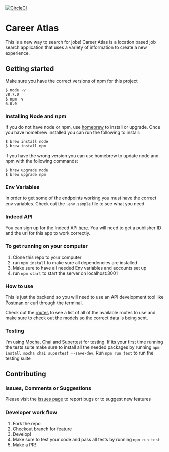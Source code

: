 [![CircleCI](https://circleci.com/gh/Rdore88/career_atlas_node.svg?style=svg)](https://circleci.com/gh/Rdore88/career_atlas_node)

# Career Atlas

This is a new way to search for jobs! Career Atlas is a location based job search application that uses a variety of information to create a new experience.

## Getting started

Make sure you have the correct versions of npm for this project

```
$ node -v
v8.7.0
$ npm -v
6.0.0
```

### Installing Node and npm
If you do not have node or npm, use [homebrew](https://brew.sh/) to install or upgrade. Once you have homebrew installed you can run the following to install:

```
$ brew install node
$ brew install npm
```

if you have the wrong version you can use homebrew to update node and npm with the following commands:

```
$ brew upgrade node
$ brew upgrade npm
```

### Env Variables
In order to get some of the endpoints working you must have the correct env variables. Check out the `.env.sample` file to see what you need.

### Indeed API
You can sign up for the Indeed APi [here](https://www.indeed.com/publisher). You will need to get a publisher ID and the url for this app to work correctly.

### To get running on your computer

1. Clone this repo to your computer
2. run `npm install` to make sure all dependencies are installed
3. Make sure to have all needed Env variables and accounts set up
4. run `npm start` to start the server on localhost:3001

### How to use

This is just the backend so you will need to use an API development tool like [Postman](https://www.getpostman.com/) or curl through the terminal.

Check out the [routes](server/routes/routes.js) to see a list of all of the available routes to use and make sure to check out the models so the correct data is being sent.

### Testing

I'm using [Mocha](https://mochajs.org/), [Chai](http://www.chaijs.com/) and [Supertest](https://github.com/visionmedia/supertest) for testing. If its your first time running the tests suite make sure to install all the needed packages by running `npm install mocha chai supertest --save-dev`. Run `npm run test` to run the testing suite

## Contributing

### Issues, Comments or Suggestions

Please visit the [issues page](https://github.com/Rdore88/career_atlas_node/issues) to report bugs or to suggest new features

### Developer work flow

1. Fork the repo
2. Checkout branch for feature
3. Develop!
4. Make sure to test your code and pass all tests by running `npm run test`
5. Make a PR!
